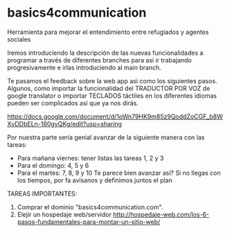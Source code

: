 # basics4communication
Herramienta para mejorar el entendimiento entre refugiados y agentes sociales

Iremos introduciendo la descripción de las nuevas funcionalidades a programar a través de diferentes branches para asi ir trabajando progresivamente e irlas introduciendo al main branch. 

Te pasamos el feedback sobre la web app asi como los siguientes pasos. Algunos, como importar la funcionalidad del TRADUCTOR POR VOZ  de google translator o importar TECLADOS táctiles en los diferentes idiomas pueden ser complicados así que ya nos dirás.

https://docs.google.com/document/d/1oWn79HK9m85z9QoddZoCGF_b8WXvDDbELn-180gyQKg/edit?usp=sharing

Por nuestra parte sería genial avanzar de la siguiente manera con las tareas:
- Para mañana viernes: tener listas las tareas 1, 2 y 3 
- Para el domingo: 4, 5 y 6 
- Para el martes: 7, 8, 9 y 10
Te parece bien avanzar así? Si no llegas con los tiempos, por fa avísanos y definimos juntos el plan


TAREAS IMPORTANTES:
1. Comprar el dominio "basics4communication.com". 
2. Elejir un hospedaje web/servidor http://hospedaje-web.com/los-6-pasos-fundamentales-para-montar-un-sitio-web/ 

